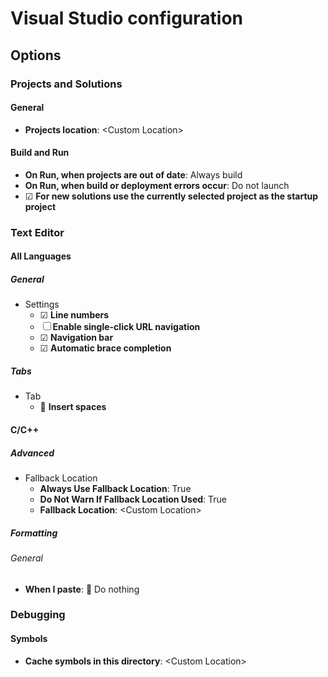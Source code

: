 # Visual Studio configuration

## Options

### Projects and Solutions

#### General

- **Projects location**: \<Custom Location\>

#### Build and Run

- **On Run, when projects are out of date**: Always build
- **On Run, when build or deployment errors occur**: Do not launch
- ☑ **For new solutions use the currently selected project as the startup project**

### Text Editor

#### All Languages

##### General

- Settings
  - ☑ **Line numbers**
  - ☐ **Enable single-click URL navigation**
  - ☑ **Navigation bar**
  - ☑ **Automatic brace completion**

##### Tabs

- Tab
  - 🔘 **Insert spaces**

#### C/C++

##### Advanced

- Fallback Location
  - **Always Use Fallback Location**: True
  - **Do Not Warn If Fallback Location Used**: True
  - **Fallback Location**: \<Custom Location\>

##### Formatting

###### General

- **When I paste**: 🔘 Do nothing

### Debugging

#### Symbols

- **Cache symbols in this directory**: \<Custom Location\>
